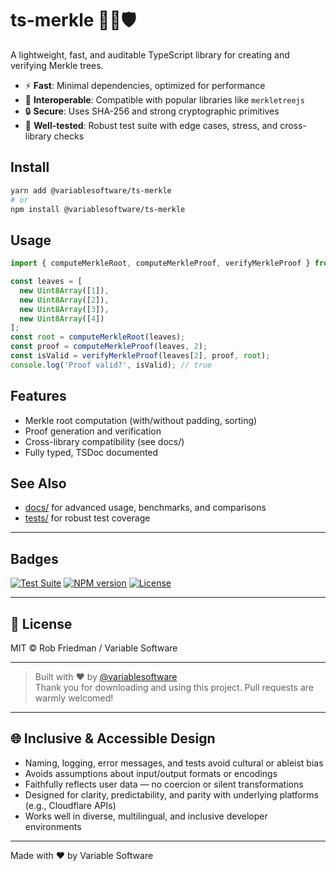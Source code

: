 # ts-merkle 🌳🔗🛡️

A lightweight, fast, and auditable TypeScript library for creating and verifying Merkle trees.

- ⚡ **Fast**: Minimal dependencies, optimized for performance
- 🧩 **Interoperable**: Compatible with popular libraries like `merkletreejs`
- 🔒 **Secure**: Uses SHA-256 and strong cryptographic primitives
- 🧪 **Well-tested**: Robust test suite with edge cases, stress, and cross-library checks

## Install

```sh
yarn add @variablesoftware/ts-merkle
# or
npm install @variablesoftware/ts-merkle
```

## Usage

```ts
import { computeMerkleRoot, computeMerkleProof, verifyMerkleProof } from '@variablesoftware/ts-merkle';

const leaves = [
  new Uint8Array([1]),
  new Uint8Array([2]),
  new Uint8Array([3]),
  new Uint8Array([4])
];
const root = computeMerkleRoot(leaves);
const proof = computeMerkleProof(leaves, 2);
const isValid = verifyMerkleProof(leaves[2], proof, root);
console.log('Proof valid?', isValid); // true
```

## Features
- Merkle root computation (with/without padding, sorting)
- Proof generation and verification
- Cross-library compatibility (see docs/)
- Fully typed, TSDoc documented

## See Also
- [docs/](./docs/) for advanced usage, benchmarks, and comparisons
- [tests/](./tests/) for robust test coverage

---

## Badges

[![Test Suite](https://img.shields.io/badge/tests-passing-brightgreen)](https://github.com/variablesoftware/template/actions)
[![NPM version](https://img.shields.io/npm/v/@variablesoftware/template?style=flat-square)](https://www.npmjs.com/package/@variablesoftware/template)
[![License](https://img.shields.io/github/license/variablesoftware/template?style=flat-square)](https://github.com/variablesoftware/template/blob/main/LICENSE.txt)

---

## 📄 License

MIT © Rob Friedman / Variable Software

---

> Built with ❤️ by [@variablesoftware](https://github.com/variablesoftware)  
> Thank you for downloading and using this project. Pull requests are warmly welcomed!

---

## 🌐 Inclusive & Accessible Design

- Naming, logging, error messages, and tests avoid cultural or ableist bias
- Avoids assumptions about input/output formats or encodings
- Faithfully reflects user data — no coercion or silent transformations
- Designed for clarity, predictability, and parity with underlying platforms (e.g., Cloudflare APIs)
- Works well in diverse, multilingual, and inclusive developer environments

---

Made with ❤️ by Variable Software
